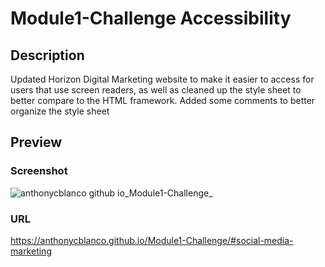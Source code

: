 # Module1-Challenge Accessibility

## Description
Updated Horizon Digital Marketing website to make it easier to access for users that use screen readers, as well as cleaned up the style sheet to better compare to the HTML framework. Added some comments to better organize the style sheet

## Preview

### Screenshot 

![anthonycblanco github io_Module1-Challenge_](https://github.com/AnthonyCBlanco/Module1-Challenge/assets/146141047/9b5565c4-717b-4686-a48a-3d5d09a5a20e)

### URL
https://anthonycblanco.github.io/Module1-Challenge/#social-media-marketing
